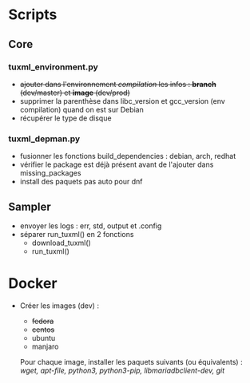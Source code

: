 # Scripts
## Core
### tuxml_environment.py
* ~~ajouter dans l'environnement *compilation* les infos : **branch** (dev/master) et **image** (dev/prod)~~
* supprimer la parenthèse dans libc_version et gcc_version (env compilation) quand on est sur Debian
* récupérer le type de disque

### tuxml_depman.py
* fusionner les fonctions build_dependencies : debian, arch, redhat
* vérifier le package est déjà présent avant de l'ajouter dans missing_packages
* install des paquets pas auto pour dnf

## Sampler
* envoyer les logs : err, std, output et .config
* séparer run_tuxml() en 2 fonctions
  - download_tuxml()
  - run_tuxml()

# Docker
* Créer les images (dev) :
  - ~~fedora~~
  - ~~centos~~
  - ubuntu
  - manjaro

  Pour chaque image, installer les paquets suivants (ou équivalents) : *wget, apt-file, python3, python3-pip, libmariadbclient-dev, git*
